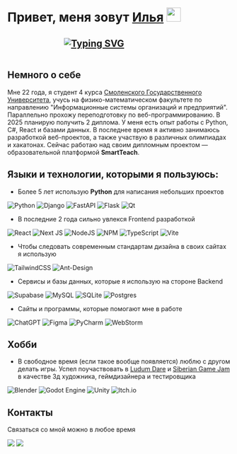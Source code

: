<div style="width: 100%; display: flex; flex-direction: row; align-items: center">
  <div>
  <h1 align="center">Привет, меня зовут <a href="https://t.me/motoilyuha_live" target="_blank">Илья</a> 
  <img src="https://github.com/blackcater/blackcater/raw/main/images/Hi.gif" height="32"/></h1>
  <h2 align="center">
    <a href="https://git.io/typing-svg">
      <img src="https://readme-typing-svg.herokuapp.com?font=Fira+Code&duration=3200&pause=1000&color=F7F7F7&center=true&width=435&height=42&lines=%D0%AF+%D0%B2%D0%B5%D0%B1-%D0%BF%D1%80%D0%BE%D0%B3%D1%80%D0%B0%D0%BC%D0%BC%D0%B8%D1%81%D1%82;%D0%AF+%D0%B2%D0%B5%D0%B1-%D0%B4%D0%B8%D0%B7%D0%B0%D0%B9%D0%BD%D0%B5%D1%80;%D0%AF+Python+%D1%80%D0%B0%D0%B7%D1%80%D0%B0%D0%B1%D0%BE%D1%82%D1%87%D0%B8%D0%BA;%D0%AF+3D-%D1%85%D1%83%D0%B4%D0%BE%D0%B6%D0%BD%D0%B8%D0%BA;%D0%AF+%D1%81%D1%82%D1%83%D0%B4%D0%B5%D0%BD%D1%82;%C2%AF%5C_(%E3%83%84)_%2F%C2%AF" alt="Typing SVG" />
    </a>
  </h2>
  </div>
  <div style="border-radius: 16px; margin: 24px;">
<!--     <img src="https://sun9-39.userapi.com/impg/2NW52Y5tVHLPHFwQJ14HN5LXySMrKouN7YyxNA/7FQtF6ooR6w.jpg?size=2293x2293&quality=95&sign=55377aa9d868759102058b08dba46ac5&type=album" style="width: 240px; max-width: 100%; height: auto; border-radius: 16px;"/> -->
  </div>
</div>

## Немного о себе
Мне 22 года, я студент 4 курса [Смоленского Государственного Университета](https://smolgu.ru/), учусь на физико-математическом факультете по направлению "Информационные системы организаций и предприятий". Параллельно прохожу переподготовку по веб-программированию. В 2025 планирую получить 2 диплома. У меня есть опыт работы с Python, C#, React и базами данных. В последнее время я активно занимаюсь разработкой веб-проектов, а также участвую в различных олимпиадах и хакатонах. Сейчас работаю над своим дипломным проектом — образовательной платформой **SmartTeach**.

## Языки и технологии, которыми я пользуюсь:
* Более 5 лет использую **Python** для написания небольших проектов

![Python](https://img.shields.io/badge/python-3670A0?style=for-the-badge&logo=python&logoColor=ffdd54)
![Django](https://img.shields.io/badge/django-%23092E20.svg?style=for-the-badge&logo=django&logoColor=white)
![FastAPI](https://img.shields.io/badge/FastAPI-005571?style=for-the-badge&logo=fastapi)
![Flask](https://img.shields.io/badge/flask-%23000.svg?style=for-the-badge&logo=flask&logoColor=white)
![Qt](https://img.shields.io/badge/Qt-%23217346.svg?style=for-the-badge&logo=Qt&logoColor=white)

* В последние 2 года сильно увлекся Frontend разработкой

![React](https://img.shields.io/badge/react-%2320232a.svg?style=for-the-badge&logo=react&logoColor=%2361DAFB)
![Next JS](https://img.shields.io/badge/Next-black?style=for-the-badge&logo=next.js&logoColor=white)
![NodeJS](https://img.shields.io/badge/node.js-6DA55F?style=for-the-badge&logo=node.js&logoColor=white)
![NPM](https://img.shields.io/badge/NPM-%23CB3837.svg?style=for-the-badge&logo=npm&logoColor=white)
![TypeScript](https://img.shields.io/badge/typescript-%23007ACC.svg?style=for-the-badge&logo=typescript&logoColor=white)
![Vite](https://img.shields.io/badge/vite-%23646CFF.svg?style=for-the-badge&logo=vite&logoColor=white)

* Чтобы следовать современным стандартам дизайна в своих сайтах я использую

![TailwindCSS](https://img.shields.io/badge/tailwindcss-%2338B2AC.svg?style=for-the-badge&logo=tailwind-css&logoColor=white)
![Ant-Design](https://img.shields.io/badge/-AntDesign-%230170FE?style=for-the-badge&logo=ant-design&logoColor=white)

* Сервисы и базы данных, которые я использую на стороне Backend

![Supabase](https://img.shields.io/badge/Supabase-3ECF8E?style=for-the-badge&logo=supabase&logoColor=white)
![MySQL](https://img.shields.io/badge/mysql-4479A1.svg?style=for-the-badge&logo=mysql&logoColor=white)
![SQLite](https://img.shields.io/badge/sqlite-%2307405e.svg?style=for-the-badge&logo=sqlite&logoColor=white)
![Postgres](https://img.shields.io/badge/postgres-%23316192.svg?style=for-the-badge&logo=postgresql&logoColor=white)

* Сайты и программы, которые помогают мне в работе

![ChatGPT](https://img.shields.io/badge/chatGPT-74aa9c?style=for-the-badge&logo=openai&logoColor=white)
![Figma](https://img.shields.io/badge/figma-%23F24E1E.svg?style=for-the-badge&logo=figma&logoColor=white)
![PyCharm](https://img.shields.io/badge/pycharm-143?style=for-the-badge&logo=pycharm&logoColor=black&color=black&labelColor=green)
![WebStorm](https://img.shields.io/badge/webstorm-143?style=for-the-badge&logo=webstorm&logoColor=white&color=black)

## Хобби
* В свободное время (если такое вообще появляется) люблю с другом делать игры. Успел поучаствовать в [Ludum Dare](https://ldjam.com/) и [Siberian Game Jam](https://sibgamejam.com/) в качестве 3д художника, геймдизайнера и тестировщика

![Blender](https://img.shields.io/badge/blender-%23F5792A.svg?style=for-the-badge&logo=blender&logoColor=white)
![Godot Engine](https://img.shields.io/badge/GODOT-%23FFFFFF.svg?style=for-the-badge&logo=godot-engine)
![Unity](https://img.shields.io/badge/unity-%23000000.svg?style=for-the-badge&logo=unity&logoColor=white)
![Itch.io](https://img.shields.io/badge/Itch-%23FF0B34.svg?style=for-the-badge&logo=Itch.io&logoColor=white)

## Контакты 
Связаться со мной можно в любое время

<a href="https://t.me/MotoIlyuha"><img src="https://img.shields.io/badge/Telegram-2CA5E0?style=for-the-badge&logo=telegram&logoColor=white"/></a>
<a href="https://discordapp.com/users/451358052071768076"><img src="https://img.shields.io/badge/Discord-%235865F2.svg?style=for-the-badge&logo=discord&logoColor=white"/></a>

